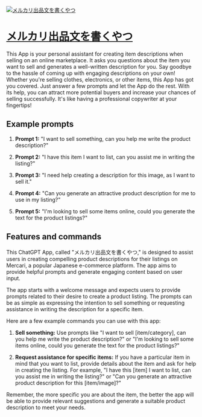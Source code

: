 [![メルカリ出品文を書くやつ](https://files.oaiusercontent.com/file-mxccYYpdKSipGzci10ANq1bV?se=2123-10-18T14%3A34%3A34Z&sp=r&sv=2021-08-06&sr=b&rscc=max-age%3D31536000%2C%20immutable&rscd=attachment%3B%20filename%3DDALL%25C2%25B7E%25202023-11-10%252015.48.47%2520-%2520A%2520pixel%2520art%2520sprite%2520of%2520a%2520dog%252C%2520designed%2520in%2520a%252032x32%2520pixel%2520format%252C%2520with%2520a%2520cartoonish%2520and%2520colorful%2520style%252C%2520reminiscent%2520of%2520classic%25202D%2520video%2520games.png&sig=KWCeGJ86r%2BH6dmJ5M/ohJs9cdcLwBp7leL8LTKTKfdY%3D)](https://chat.openai.com/g/g-bWrXpwR7a-merukarichu-pin-wen-woshu-kuyatu)

# [メルカリ出品文を書くやつ](https://chat.openai.com/g/g-bWrXpwR7a-merukarichu-pin-wen-woshu-kuyatu)

This App is your personal assistant for creating item descriptions when selling on an online marketplace. It asks you questions about the item you want to sell and generates a well-written description for you. Say goodbye to the hassle of coming up with engaging descriptions on your own! Whether you're selling clothes, electronics, or other items, this App has got you covered. Just answer a few prompts and let the App do the rest. With its help, you can attract more potential buyers and increase your chances of selling successfully. It's like having a professional copywriter at your fingertips!

## Example prompts

1. **Prompt 1:** "I want to sell something, can you help me write the product description?"

2. **Prompt 2:** "I have this item I want to list, can you assist me in writing the listing?"

3. **Prompt 3:** "I need help creating a description for this image, as I want to sell it."

4. **Prompt 4:** "Can you generate an attractive product description for me to use in my listing?"

5. **Prompt 5:** "I'm looking to sell some items online, could you generate the text for the product listings?"

## Features and commands

This ChatGPT App, called "メルカリ出品文を書くやつ," is designed to assist users in creating compelling product descriptions for their listings on Mercari, a popular Japanese e-commerce platform. The app aims to provide helpful prompts and generate engaging content based on user input.

The app starts with a welcome message and expects users to provide prompts related to their desire to create a product listing. The prompts can be as simple as expressing the intention to sell something or requesting assistance in writing the description for a specific item.

Here are a few example commands you can use with this app:

1. **Sell something:** Use prompts like "I want to sell [item/category], can you help me write the product description?" or "I'm looking to sell some items online, could you generate the text for the product listings?"

2. **Request assistance for specific items:** If you have a particular item in mind that you want to list, provide details about the item and ask for help in creating the listing. For example, "I have this [item] I want to list, can you assist me in writing the listing?" or "Can you generate an attractive product description for this [item/image]?"

Remember, the more specific you are about the item, the better the app will be able to provide relevant suggestions and generate a suitable product description to meet your needs.
